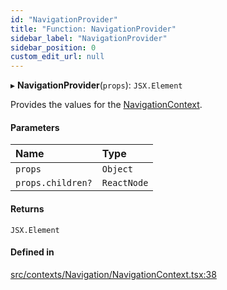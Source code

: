 ```yaml
---
id: "NavigationProvider"
title: "Function: NavigationProvider"
sidebar_label: "NavigationProvider"
sidebar_position: 0
custom_edit_url: null
---
```


▸ **NavigationProvider**(`props`): `JSX.Element`

Provides the values for the [NavigationContext](/api/variables/NavigationContext.md).

#### Parameters

| Name | Type |
| :------ | :------ |
| `props` | `Object` |
| `props.children?` | `ReactNode` |

#### Returns

`JSX.Element`

#### Defined in

[src/contexts/Navigation/NavigationContext.tsx:38](https://github.com/gpbl/react-day-picker/blob/433a4d1e8/src/contexts/Navigation/NavigationContext.tsx#L38)
